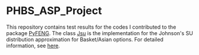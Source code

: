 # PHBS_ASP_Project
This repository contains test results for the codes I contributed to the package [PyFENG](https://github.com/PyFE/PyFENG). The class [Jsu](https://github.com/PyFE/PyFENG/blob/asp-v1/pyfeng/Jsu.py) is the implementation for the Johnson's SU distribution approximation for Basket/Asian options. For detailed information, see [here](./Test_Jsu.ipynb).
